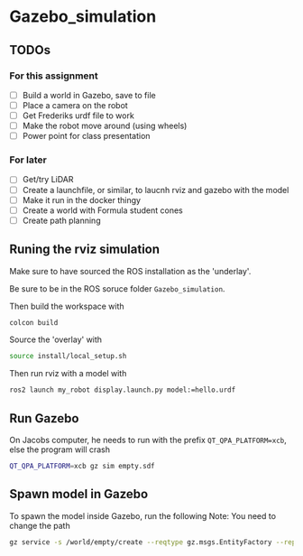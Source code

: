 # Gazebo_simulation
## TODOs
### For this assignment
- [ ] Build a world in Gazebo, save to file
- [ ] Place a camera on the robot
- [ ] Get Frederiks urdf file to work
- [ ] Make the robot move around (using wheels)
- [ ] Power point for class presentation

### For later
- [ ] Get/try LiDAR  
- [ ] Create a launchfile, or similar, to laucnh rviz and gazebo with the model
- [ ] Make it run in the docker thingy
- [ ] Create a world with Formula student cones
- [ ] Create path planning

## Runing the rviz simulation
Make sure to have sourced the ROS installation as the 'underlay'.

Be sure to be in the ROS soruce folder `Gazebo_simulation`. 

Then build the workspace with
```sh
colcon build
```

Source the 'overlay' with
```sh
source install/local_setup.sh
```

Then run rviz with a model with
```sh
ros2 launch my_robot display.launch.py model:=hello.urdf
```

## Run Gazebo
On Jacobs computer, he needs to run with the prefix `QT_QPA_PLATFORM=xcb`, else the program will crash
```sh
QT_QPA_PLATFORM=xcb gz sim empty.sdf
```

## Spawn model in Gazebo
To spawn the model inside Gazebo, run the following
Note: You need to change the path
```sh
gz service -s /world/empty/create --reqtype gz.msgs.EntityFactory --reptype gz.msgs.Boolean --timeout 1000 --req 'sdf_filename: "/home/jrz/workspace/Gazebo_simulation/src/my_robot/urdf/hello.urdf", name: "urdf_model"'
```
